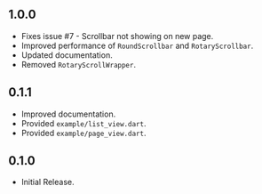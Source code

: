 ## 1.0.0

* Fixes issue #7 - Scrollbar not showing on new page.
* Improved performance of `RoundScrollbar` and `RotaryScrollbar`.
* Updated documentation.
* Removed `RotaryScrollWrapper`.

## 0.1.1

* Improved documentation.
* Provided `example/list_view.dart`.
* Provided `example/page_view.dart`.

## 0.1.0

* Initial Release.
